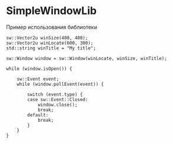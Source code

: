 # SimpleWindowLib
Пример использования библиотеки

	sw::Vector2u winSize(400, 400);
	sw::Vector2u winLocate(600, 300);
	std::string winTitle = "My title";

	sw::Window window = sw::Window(winLocate, winSize, winTitle);

	while (window.isOpen()) {

		sw::Event event;
		while (window.pollEvent(event)) {

			switch (event.type) {
			case sw::Event::Closed:
				window.close();
				break;
			default:
				break;
			}
		}
	}
